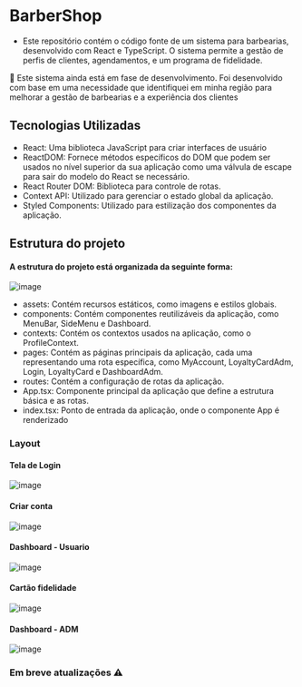 # BarberShop
- Este repositório contém o código fonte de um sistema para barbearias, desenvolvido com React e TypeScript. O sistema permite a gestão de perfis de clientes, agendamentos, e um programa de fidelidade.

🔨 Este sistema ainda está em fase de desenvolvimento. Foi desenvolvido com base em uma necessidade que identifiquei em minha região para melhorar a gestão de barbearias e a experiência dos clientes 

## Tecnologias Utilizadas
- React: Uma biblioteca JavaScript para criar interfaces de usuário
- ReactDOM: Fornece métodos específicos do DOM que podem ser usados no nível superior da sua aplicação como uma válvula de escape para sair do modelo do React se necessário.
- React Router DOM: Biblioteca para controle de rotas.
- Context API: Utilizado para gerenciar o estado global da aplicação.
- Styled Components: Utilizado para estilização dos componentes da aplicação.


## Estrutura do projeto
#### A estrutura do projeto está organizada da seguinte forma:
![image](https://github.com/gusstavo01/BarberShop/assets/105757864/c0de5253-1fa0-426a-ae47-a6c71e5bd9d5)

- assets: Contém recursos estáticos, como imagens e estilos globais.
- components: Contém componentes reutilizáveis da aplicação, como MenuBar, SideMenu e Dashboard.
- contexts: Contém os contextos usados na aplicação, como o ProfileContext.
- pages: Contém as páginas principais da aplicação, cada uma representando uma rota específica, como MyAccount, LoyaltyCardAdm, Login, LoyaltyCard e DashboardAdm.
- routes: Contém a configuração de rotas da aplicação.
- App.tsx: Componente principal da aplicação que define a estrutura básica e as rotas.
- index.tsx: Ponto de entrada da aplicação, onde o componente App é renderizado


### Layout
#### Tela de Login
![image](https://github.com/gusstavo01/BarberShop/assets/105757864/ac6bc522-10d3-4c76-9669-8cb50b4f9f0c)

#### Criar conta
![image](https://github.com/gusstavo01/BarberShop/assets/105757864/1139d40b-fb9b-4fad-a112-f32c562e7018)

#### Dashboard - Usuario
![image](https://github.com/gusstavo01/BarberShop/assets/105757864/1bedfc92-b169-4ab7-be2c-6e21c60186b3)

#### Cartão fidelidade
![image](https://github.com/gusstavo01/BarberShop/assets/105757864/06980aa1-6a9c-42e6-92e4-8ce1b574fe83)

#### Dashboard - ADM

![image](https://github.com/gusstavo01/BarberShop/assets/105757864/fd984b08-202a-4e75-bdae-9f84b9e9a63e)



### Em breve atualizações ⚠️
